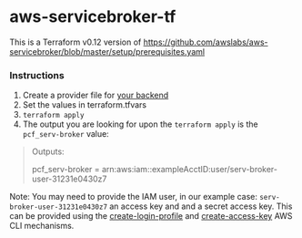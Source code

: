 # aws-servicebroker-tf
This is a Terraform v0.12 version of https://github.com/awslabs/aws-servicebroker/blob/master/setup/prerequisites.yaml

### Instructions
1. Create a provider file for [your backend](https://www.terraform.io/docs/backends/index.html)
2. Set the values in terraform.tfvars
3. `terraform apply`
4. The output you are looking for upon the `terraform apply` is the `pcf_serv-broker` value:


> Outputs:
> 
> pcf_serv-broker =
> arn:aws:iam::exampleAcctID:user/serv-broker-user-31231e0430z7

Note: You may need to provide the IAM user, in our example case: `serv-broker-user-31231e0430z7` an access key and and a secret access key. This can be provided using the [create-login-profile](https://docs.aws.amazon.com/cli/latest/reference/iam/create-login-profile.html) and [create-access-key](https://docs.aws.amazon.com/cli/latest/reference/iam/create-access-key.html) AWS CLI mechanisms.